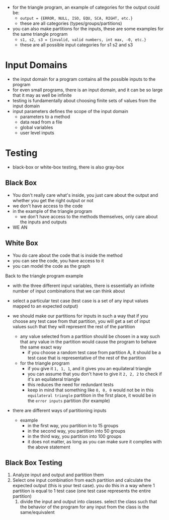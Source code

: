 - for the triangle program, an example of categories for the output could be:
	- `output = {ERROR, NULL, ISO, EQU, SCA, RIGHT, etc.}`
	- these are all categories (types/groups/partitions)
- you can also make partitions for the inputs, these are some examples for the same triangle program
	- `s1, s2, s3 = {invalid, valid numbers, int max, -0, etc.}`
	- these are all possible input categories for s1 s2 and s3

# Input Domains
- the input domain for a program contains all the possible inputs to the program
- for even small programs, there is an input domain, and it can be so large that it may as well be infinite
- testing is fundamentally about choosing finite sets of values from the input domain
- input parameters defines the scope of the input domain
	- parameters to a method
	- data read from a file
	- global variables
	- user level inputs

# Testing 
- black-box or white-box testing, there is also gray-box

## Black Box
- You don't really care what's inside, you just care about the output and whether you get the right output or not
- we don't have access to the code
- in the example of the triangle program
	- we don't have access to the methods themselves, only care about the inputs and outputs
- WE AN

## White Box
- You do care about the code that is inside the method
- you can see the code, you have access to it
- you can model the code as the graph


Back to the triangle program example
- with the three different input variables, there is essentially an infinite number of input combinations that we can think about

- select a particular test case (test case is a set of any input values mapped to an expected output)
- we should make our partitions for inputs in such a way that if you choose any test case from that partition, you will get a set of input values such that they will represent the rest of the partition
	- any value selected from a partition should be chosen in a way such that any value in the partition would cause the program to behave the same exact way
		- if you choose a random test case from partition A, it should be a test case that is representative of the rest of the partition
	- for the triangle program
		- if you give it `1, 1, 1`, and it gives you an equilateral triangle
		- you can assume that you don't have to give it `2, 2, 2` to check if it's an equilateral triangle
		- this reduces the need for redundant tests
		- keep in mind that something like `0, 0, 0` would not be in this `equilateral triangle` partition in the first place, it would be in the `error inputs` partition (for example)
- there are different ways of partitioning inputs 
	- example
		- in the first way, you partition in to 15 groups
		- in the second way, you partition into 50 groups
		- in the third way, you partition into 100 groups 
		- it does not matter, as long as you can make sure it complies with the above statement


## Black Box Testing
1. Analyze input and output and partition them
2. Select one input combination from each partition and calculate the expected output (this is your test case). you do this in a way where 1 partition is equal to 1 test case (one test case represents the entire partition)
	1. divide the input and output into classes. select the class such that the behavior of the program for any input from the class is the same/equivalent